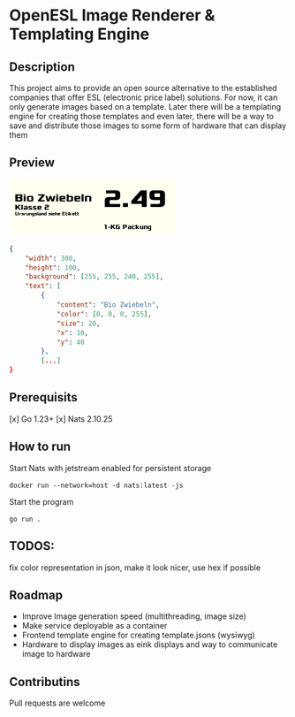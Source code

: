 # OpenESL Image Renderer & Templating Engine

## Description
This project aims to provide an open source alternative to the established companies that offer ESL (electronic price label) solutions.
For now, it can only generate images based on a template. Later there will be a templating engine for creating those templates
and even later, there will be a way to save and distribute those images to some form of hardware that can display them

## Preview
![ESL example](example.png "ESL example")
```json
{
    "width": 300,
    "height": 100,
    "background": [255, 255, 240, 255],
    "text": [
        {
            "content": "Bio Zwiebeln",
            "color": [0, 0, 0, 255],
            "size": 20,
            "x": 10,
            "y": 40
        },
        [...]
}
```


## Prerequisits
[x] Go 1.23+
[x] Nats 2.10.25

## How to run
Start Nats with jetstream enabled for persistent storage
```shell
docker run --network=host -d nats:latest -js
```

Start the program
```shell
go run .
```

## TODOS:
fix color representation in json, make it look nicer, use hex if possible

## Roadmap
* Improve Image generation speed (multithreading, image size)
* Make service deployable as a container
* Frontend template engine for creating template.jsons (wysiwyg)
* Hardware to display images as eink displays and way to communicate image to hardware

## Contributins
Pull requests are welcome